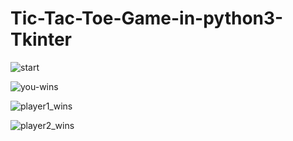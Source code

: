 # Tic-Tac-Toe-Game-in-python3-Tkinter
<h>![start](https://user-images.githubusercontent.com/62331956/78142803-04caf300-744b-11ea-9b74-33433b8951d7.png)</h>

![you-wins](https://user-images.githubusercontent.com/62331956/78142913-27f5a280-744b-11ea-8c66-54d27045921c.png)

![player1_wins](https://user-images.githubusercontent.com/62331956/78142950-3217a100-744b-11ea-8310-e066f080e03c.png)

![player2_wins](https://user-images.githubusercontent.com/62331956/78143586-1660ca80-744c-11ea-9c60-d8200136b734.png)

